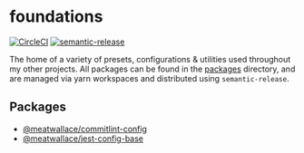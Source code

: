 # foundations

[![CircleCI](https://circleci.com/gh/meatwallace/foundations.svg?style=svg)](https://circleci.com/gh/meatwallace/foundations)
[![semantic-release](https://img.shields.io/badge/%20%20%F0%9F%93%A6%F0%9F%9A%80-semantic--release-e10079.svg)](https://github.com/semantic-release/semantic-release)

The home of a variety of presets, configurations & utilities used throughout my other projects. All packages can be found in the [packages](/packages) directory, and are managed via yarn workspaces and distributed using `semantic-release`.

## Packages

- [@meatwallace/commitlint-config](/packages/commitlint-config)
- [@meatwallace/jest-config-base](/packages/jest-config-base)
